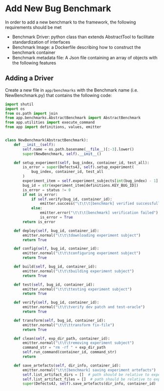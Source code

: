 # Add New Bug Benchmark
In order to add a new benchmark to the framework, the following requirements should be met

* Benchmark Driver: python class than extends AbstractTool to facilitate standardization of interfaces
* Benchmark Image: a Dockerfile describing how to construct the benchmark container
* Benchmark metadata file: A Json file containing an array of objects with the following features

## Adding a Driver
Create a new file in `app/benchmarks` with the Benchmark name (i.e. NewBenchmark.py) that contains the following code:
```py
import shutil
import os
from os.path import join
from app.benchmarks.AbstractBenchmark import AbstractBenchmark
from app.utilities import execute_command
from app import definitions, values, emitter


class NewBenchmark(AbstractBenchmark):
    def __init__(self):
        self.name = os.path.basename(__file__)[:-3].lower()
        super(NewBenchmark, self).__init__()

    def setup_experiment(self, bug_index, container_id, test_all):
        is_error = super(Defects4J, self).setup_experiment(
            bug_index, container_id, test_all
        )
        experiment_item = self.experiment_subjects[int(bug_index) - 1]
        bug_id = str(experiment_item[definitions.KEY_BUG_ID])
        is_error = status != 0
        if not is_error:
            if self.verify(bug_id, container_id):
                emitter.success("\t\t\t[benchmark] verified successfully")
            else:
                emitter.error("\t\t\t[benchmark] verification failed")
                is_error = True
        return is_error

    def deploy(self, bug_id, container_id):
        emitter.normal("\t\t\tdownloading experiment subject")
        return True

    def config(self, bug_id, container_id):
        emitter.normal("\t\t\tconfiguring experiment subject")
        return True

    def build(self, bug_id, container_id):
        emitter.normal("\t\t\tbuilding experiment subject")
        return True

    def test(self, bug_id, container_id):
        emitter.normal("\t\t\ttesting experiment subject")
        return True

    def verify(self, bug_id, container_id):
        emitter.normal("\t\t\tverify dev patch and test-oracle")
        return True

    def transform(self, bug_id, container_id):
        emitter.normal("\t\t\ttransform fix-file")
        return True

    def clean(self, exp_dir_path, container_id):
        emitter.normal("\t\t\tremoving experiment subject")
        command_str = "rm -rf " + exp_dir_path
        self.run_command(container_id, command_str)
        return

    def save_artefacts(self, dir_info, container_id):
        emitter.normal("\t\t[benchmark] saving experiment artefacts")
        self.list_artifact_dirs = []  # path should be relative to experiment directory
        self.list_artifact_files = []  # path should be relative to experiment directory
        super(Defects4J, self).save_artefacts(dir_info, container_id)
```
